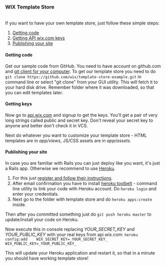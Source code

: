 ### WIX Template Store

<br />
If you want to have your own template store, just follow these simple steps:

1. [Getting code](#getting-code)
2. [Getting API wix.com keys](#keys)
3. [Publishing your site](#deploy)


#### Getting code<a id="getting-code"></a>
Get our sample code from GitHub. You need to have account on github.com and [git client for your computer](http://git-scm.com/downloads). To get our template store you need to do
``git clone https://github.com/wix/template-store-example.git`` in command line or select "git clone" from your GUI utility. This will fetch it to your hard disk drive. Remember folder where it was downloaded, so that you can edit templates later.

#### Getting keys<a id="keys"></a>
Now go to [api.wix.com](http://api.wix.com) and signup to get the keys. You'll get a pair of very long strings called public and secret key. Don't reveal your secret key to anyone and better don't check it in VCS.


Next do whatever you want to customize your template store - HTML templates are in *app/views*, JS/CSS assets are in *app/assets*.


#### Publishing your site<a id="deploy"></a>
In case you are familiar with Rails you can just deploy like you want, it's just a Rails app.
Otherwise we recommend to use [Heroku](heroku.com). 

1. For this just [register and follow their instructions](https://id.heroku.com/signup).
2. After email confirmation you have to install [heroku toolbelt](https://toolbelt.heroku.com/) - command line utility to link your code with Heroku account. Do `heroku login` and enter your credentials.
3. Next go to the folder with template store and do
`heroku apps:create` inside.

Then after you committed something just do ``git push heroku master`` to update/install your code on Heroku.

Now execute this in console replacing _YOUR_SECRET_KEY_ and _YOUR_PUBLIC_KEY_ with your real keys from api.wix.com:
`heroku config:add    WIX_SECRET_KEY=_YOUR_SECRET_KEY_    WIX_PUBLIC_KEY=_YOUR_PUBLIC_KEY_`

This will update your Heroku application and restart it, so that in a minute you should have working template store!
